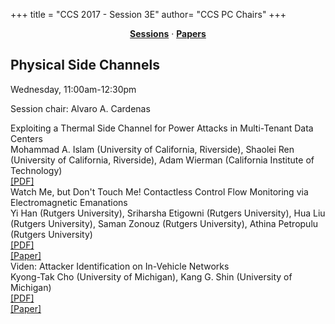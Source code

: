 +++
title = "CCS 2017 - Session 3E"
author= "CCS PC Chairs"
+++
<center><a href="/sessions"><b>Sessions</b></a> &middot; <a href="/papers"><b>Papers</b></a></center>
<p>
<h2>Physical Side Channels</h2>Wednesday, 11:00am-12:30pm<p>Session chair: Alvaro A. Cardenas<div class="bpaper"><span class="ptitle">Exploiting a Thermal Side Channel for Power Attacks in Multi-Tenant Data Centers</span></br><div class="pblock"><span class="author">Mohammad&nbsp;A.&nbsp;Islam</span> <span class="institution">(University of California, Riverside)</span>, <span class="author">Shaolei&nbsp;Ren</span> <span class="institution">(University of California, Riverside)</span>, <span class="author">Adam&nbsp;Wierman</span> <span class="institution">(California Institute of Technology)</span><br><div class="pextra"> <a href="https://acmccs.github.io/papers/p1079-islamA.pdf">[PDF]</a><br></div></div></div><div class="bpaper"><span class="ptitle">Watch Me, but Don't Touch Me! Contactless Control Flow Monitoring via Electromagnetic Emanations</span></br><div class="pblock"><span class="author">Yi&nbsp;Han</span> <span class="institution">(Rutgers University)</span>, <span class="author">Sriharsha&nbsp;Etigowni</span> <span class="institution">(Rutgers University)</span>, <span class="author">Hua&nbsp;Liu</span> <span class="institution">(Rutgers University)</span>, <span class="author">Saman&nbsp;Zonouz</span> <span class="institution">(Rutgers University)</span>, <span class="author">Athina&nbsp;Petropulu</span> <span class="institution">(Rutgers University)</span><br><div class="pextra"> <a href="https://acmccs.github.io/papers/p1095-hanA.pdf">[PDF]</a><br><a href="https://arxiv.org/abs/1708.09099">[Paper]</a><br></div></div></div><div class="bpaper"><span class="ptitle">Viden: Attacker Identification on In-Vehicle Networks</span></br><div class="pblock"><span class="author">Kyong-Tak&nbsp;Cho</span> <span class="institution">(University of Michigan)</span>, <span class="author">Kang&nbsp;G.&nbsp;Shin</span> <span class="institution">(University of Michigan)</span><br><div class="pextra"> <a href="https://acmccs.github.io/papers/p1109-choA.pdf">[PDF]</a><br><a href="https://arxiv.org/abs/1708.08414">[Paper]</a><br></div></div></div>